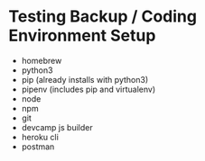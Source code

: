 # Testing Backup / Coding Environment Setup

* homebrew
* python3
* pip (already installs with python3)
* pipenv (includes pip and virtualenv)
* node
* npm
* git
* devcamp js builder
* heroku cli
* postman
